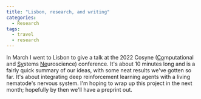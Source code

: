 ```yaml
---
title: "Lisbon, research, and writing"
categories:
  - Research
tags:
  - travel
  - research
---
```


In March I went to Lisbon to give a talk at the 2022 Cosyne (<ins>Co</ins>mputational and <ins>Sy</ins>stems <ins>Ne</ins>uroscience) conference. It's about 10 minutes long and is a fairly quick summary of our ideas, with some neat results we've gotten so far. It's about integrating deep reinforcement learning agents with a living nematode's nervous system. I'm hoping to wrap up this project in the next month; hopefully by then we'll have a preprint out.

